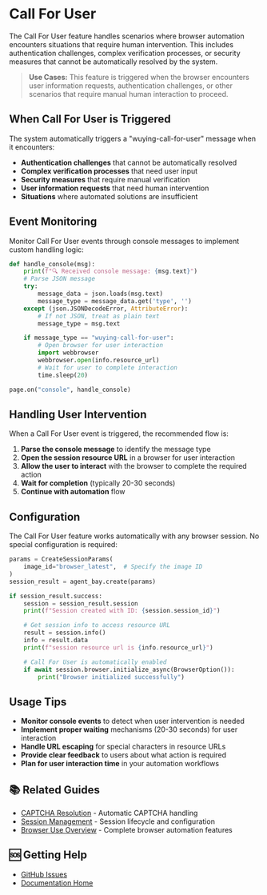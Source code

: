 # Call For User

The Call For User feature handles scenarios where browser automation encounters situations that require human intervention. This includes authentication challenges, complex verification processes, or security measures that cannot be automatically resolved by the system.

> **Use Cases:** This feature is triggered when the browser encounters user information requests, authentication challenges, or other scenarios that require manual human interaction to proceed.

## When Call For User is Triggered

The system automatically triggers a "wuying-call-for-user" message when it encounters:

- **Authentication challenges** that cannot be automatically resolved
- **Complex verification processes** that need user input
- **Security measures** that require manual verification
- **User information requests** that need human intervention
- **Situations** where automated solutions are insufficient

## Event Monitoring

Monitor Call For User events through console messages to implement custom handling logic:

```python
def handle_console(msg):
    print(f"🔍 Received console message: {msg.text}")
    # Parse JSON message
    try:
        message_data = json.loads(msg.text)
        message_type = message_data.get('type', '')
    except (json.JSONDecodeError, AttributeError):
        # If not JSON, treat as plain text
        message_type = msg.text

    if message_type == "wuying-call-for-user":
        # Open browser for user interaction
        import webbrowser
        webbrowser.open(info.resource_url)
        # Wait for user to complete interaction
        time.sleep(20)

page.on("console", handle_console)
```

## Handling User Intervention

When a Call For User event is triggered, the recommended flow is:

1. **Parse the console message** to identify the message type
2. **Open the session resource URL** in a browser for user interaction
3. **Allow the user to interact** with the browser to complete the required action
4. **Wait for completion** (typically 20-30 seconds)
5. **Continue with automation** flow

## Configuration

The Call For User feature works automatically with any browser session. No special configuration is required:

```python
params = CreateSessionParams(
    image_id="browser_latest",  # Specify the image ID
)
session_result = agent_bay.create(params)

if session_result.success:
    session = session_result.session
    print(f"Session created with ID: {session.session_id}")

    # Get session info to access resource URL
    result = session.info()
    info = result.data
    print(f"session resource url is {info.resource_url}")

    # Call For User is automatically enabled
    if await session.browser.initialize_async(BrowserOption()):
        print("Browser initialized successfully")
```

## Usage Tips

- **Monitor console events** to detect when user intervention is needed
- **Implement proper waiting** mechanisms (20-30 seconds) for user interaction
- **Handle URL escaping** for special characters in resource URLs
- **Provide clear feedback** to users about what action is required
- **Plan for user interaction time** in your automation workflows


## 📚 Related Guides

- [CAPTCHA Resolution](captcha.md) - Automatic CAPTCHA handling
- [Session Management](../../common-features/basics/session-management.md) - Session lifecycle and configuration
- [Browser Use Overview](../README.md) - Complete browser automation features

## 🆘 Getting Help

- [GitHub Issues](https://github.com/aliyun/wuying-agentbay-sdk/issues)
- [Documentation Home](../../README.md)
